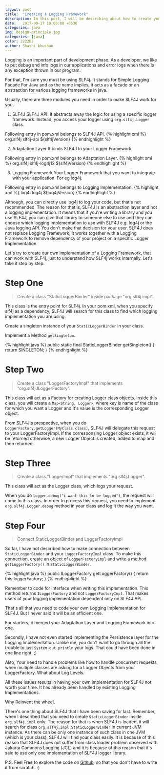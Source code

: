 ```yaml
---
layout: post
title:  "Creating a Logging Framework"
description: In this post, I will be describing about how to create your own implementation that can work with SLF4J and why consider not building one. 
date:   2017-09-17 10:00:00 +0530
categories: java
img: design-principle.jpg
categories: [java]
color: 2222D2
author: Shashi bhushan
---
```


Logging is an important part of development phase. As a developer, we like to put debug and info logs in our applications and error logs when there is any exception thrown in our program.

For that, I'm sure you must be using SLF4j. It stands for Simple Logging Facade For Java and as the name implies, it acts as a facade or an abstraction for various logging frameworks in java.

Usually, there are three modules you need in order to make SLF4J work for you.

1.  SLF4J
SLF4J API. It abstracts away the logic for using a specific logger framework. Instead, you access your logger using `org.slf4j.Logger` class.

Following entry in pom.xml belongs to SLF4J API.
{% highlight xml %}
<dependency>
	<groupId>org.slf4j</groupId>
	<artifactId>slf4j-api</artifactId>
	<version>${slf4jVersion}</version>
</dependency>
{% endhighlight %}

2.  Adaptation Layer
It binds SLF4J to your Logger Framework.

Following entry in pom.xml belongs to Adaptation Layer.
{% highlight xml %}
<dependency>
	<groupId>org.slf4j</groupId>
	<artifactId>slf4j-log4j12</artifactId>
	<version>${slf4jVersion}</version>
</dependency>
{% endhighlight %}

3.  Logging Framework
Your Logger Framework that you want to integrate with your application. For eg log4j.

Following entry in pom.xml belongs to Logging Implementation.
{% highlight xml %}
<dependency>
	<groupId>log4j</groupId>
	<artifactId>log4j</artifactId>
	<version>${log4jVersion}</version>
</dependency>
{% endhighlight %}

Although, you can directly use log4j to log your code, but that's not recommended. 
The reason for that is, SLF4J is an abstraction layer and not a logging implementation. It means that if you're writing a library and you use SLF4J, you can give that library to someone else to use and they can choose which logging implementation to use with SLF4J e.g. log4j or the Java logging API. You don't make that decision for your user.
SLF4J does not replace Logging Framework, it works together with a Logging Framework to remove dependency of your project on a specific Logger Implementation.

Let's try to create our own implementation of a Logging Framework, that can work with SLF4j, just to understand how SLF4j works internally.
Let's take it step by step. 

<h1>Step One</h1>
<blockquote>
Create a class "StaticLoggerBinder" inside package "org.slf4j.impl".
</blockquote>

This class is the entry point for SLF4j. In your pom.xml, when you specify slf4j as a dependency, SLF4J will search for this class to find which logging implementation you are using.

Create a singleton instance of your `StaticLoggerBinder` in your class.

Implement a Method `getSingleton`.

{% highlight java %}
public static final StaticLoggerBinder getSingleton() {
    return SINGLETON;
}
{% endhighlight %}

<h1>Step Two</h1>
<blockquote>
Create a class "LoggerFactoryImpl" that implements "org.slf4j.ILoggerFactory".
</blockquote>

This class will act as a Factory for creating Logger class objects. Inside this class, you will create a `Map<String, Logger>`, where key is name of the class for which you want a Logger and it's value is the corresponding Logger object.

From SLF4J's prespective, when you do `LoggerFactory.getLogger(MyClass.class)`, SLF4J will delegate this request to your LoggerFactoryImpl. If the corresponsing Logger object exists, it will be returned otherwise, a new Logger Object is created, added to map and then returned.

<h1>Step Three</h1>
<blockquote>
Create a class "LoggerImpl" that implements "org.slf4j.Logger".
</blockquote>

This class will act as the Logger class, which logs your request.

When you do `logger.debug("i want this to be logged")`, the request will come to this class. In order to process this request, you need to implement `org.slf4j.Logger.debug` method in your class and log it the way you want.

<h1>Step Four</h1>
<blockquote>
Connect StaticLoggerBinder and LoggerFactoryImpl
</blockquote>

So far, I have not described how to make connection between `StaticLoggerBinder` and your `LoggerFactoryImpl` class.
To make this connection, create an object of `LoggerFactoryImpl` and write a method `getLoggerFactory()` in `StaticLoggerBinder`.


{% highlight java %}
public ILoggerFactory getLoggerFactory() {
    return this.loggerFactory;
}
{% endhighlight %}

Remember to code for interface when writing this implementation. This method returns `ILoggerFactory` and not `LoggerFactoryImpl`. That makes users of your logging implementation dependent only on SLF4J API.

That's all that you need to code your own Logging Implementation for SLF4J. But I never said it will be an efficient one.

For starters, it merged your Adaptation Layer and Logging Framework into one.

Secondly, I have not even started implementing the Persistence layer for the Logging Implementation. Unlike me, you don't want to go through all the trouble to just `System.out.println` your logs. That could have been done in one line right. ;)

Also, Your need to handle problems like how to handle concurrent requests, when multiple classes are asking for a Logger Objects from your LoggerFactory. What about Log Levels.

All these issues results in having your own implementation for SLF4J not worth your time. It has already been handled by existing Logging Implementations.

Why Reinvent the wheel.


There's one thing about SLF4J that I have been saving for last. Remember, when I described that you need to create `StaticLoggerBinder` inside `org.slf4j.impl` only. The reason for that is when SLF4J is loaded, it will search for class `org.slf4j.impl.StaticLoggerBinder` in current JVM instance. 
As there can be only one instance of such class in one JVM (which is your class), SLF4J will find your class easily. It is because of this reason that SLF4J does not suffer from class loader problem observed with Jakarta Commons Logging (JCL) and it is because of this reason that it's said to use only one implementation of SLF4J logger library. 

P.S. Feel Free to explore the code on [Github](https://github.com/Shashi-Bhushan/Logging-Framework), so that you don't have to write it from scratch. :)